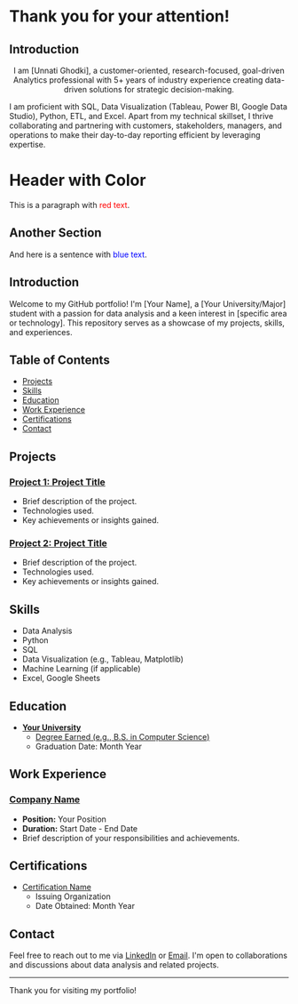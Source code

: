 # Thank you for your attention!

## Introduction

<center>
I am [Unnati Ghodki], a customer-oriented, research-focused, goal-driven Analytics professional with 5+ years of industry experience creating data-driven solutions for strategic decision-making.
</center>

I am proficient with SQL, Data Visualization (Tableau, Power BI, Google Data Studio), Python, ETL, and Excel. Apart from my technical skillset, I thrive collaborating and partnering with customers, stakeholders, managers, and operations to make their day-to-day reporting efficient by leveraging expertise.

# Header with Color
This is a paragraph with <font color="red">red text</font>.

## Another Section
And here is a sentence with <font color="blue">blue text</font>.

## Introduction

Welcome to my GitHub portfolio! I'm [Your Name], a [Your University/Major] student with a passion for data analysis and a keen interest in [specific area or technology]. This repository serves as a showcase of my projects, skills, and experiences.

## Table of Contents

- [Projects](#projects)
- [Skills](#skills)
- [Education](#education)
- [Work Experience](#work-experience)
- [Certifications](#certifications)
- [Contact](#contact)

## Projects

### [Project 1: Project Title](link-to-project-1)
- Brief description of the project.
- Technologies used.
- Key achievements or insights gained.

### [Project 2: Project Title](link-to-project-2)
- Brief description of the project.
- Technologies used.
- Key achievements or insights gained.

<!-- Add more projects as needed -->

## Skills

- Data Analysis
- Python
- SQL
- Data Visualization (e.g., Tableau, Matplotlib)
- Machine Learning (if applicable)
- Excel, Google Sheets

## Education

- **[Your University](university-link)**
  - [Degree Earned (e.g., B.S. in Computer Science)](degree-link)
  - Graduation Date: Month Year

## Work Experience

### [Company Name](company-link)
- **Position:** Your Position
- **Duration:** Start Date - End Date
- Brief description of your responsibilities and achievements.

<!-- Add more work experiences as needed -->

## Certifications

- [Certification Name](certification-link)
  - Issuing Organization
  - Date Obtained: Month Year

<!-- Add more certifications as needed -->

## Contact

Feel free to reach out to me via [LinkedIn](linkedin-profile) or [Email](mailto:your.email@example.com). I'm open to collaborations and discussions about data analysis and related projects.

---

Thank you for visiting my portfolio!
